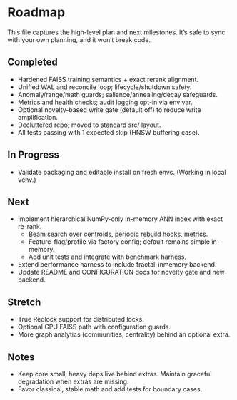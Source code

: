# Roadmap

This file captures the high-level plan and next milestones. It’s safe to sync with your own planning, and it won’t break code.

## Completed
- Hardened FAISS training semantics + exact rerank alignment.
- Unified WAL and reconcile loop; lifecycle/shutdown safety.
- Anomaly/range/math guards; salience/annealing/decay safeguards.
- Metrics and health checks; audit logging opt-in via env var.
- Optional novelty-based write gate (default off) to reduce write amplification.
- Decluttered repo; moved to standard src/ layout.
- All tests passing with 1 expected skip (HNSW buffering case).

## In Progress
- Validate packaging and editable install on fresh envs. (Working in local venv.)

## Next
- Implement hierarchical NumPy-only in-memory ANN index with exact re-rank.
  - Beam search over centroids, periodic rebuild hooks, metrics.
  - Feature-flag/profile via factory config; default remains simple in-memory.
  - Add unit tests and integrate with benchmark harness.
- Extend performance harness to include fractal_inmemory backend.
- Update README and CONFIGURATION docs for novelty gate and new backend.

## Stretch
- True Redlock support for distributed locks.
- Optional GPU FAISS path with configuration guards.
- More graph analytics (communities, centrality) behind an optional extra.

## Notes
- Keep core small; heavy deps live behind extras. Maintain graceful degradation when extras are missing.
- Favor classical, stable math and add tests for boundary cases.
